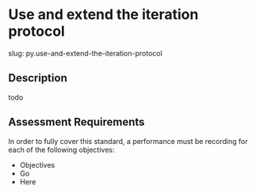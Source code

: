 
# Use and extend the iteration protocol

slug: py.use-and-extend-the-iteration-protocol

## Description
todo

## Assessment Requirements
In order to fully cover this standard, a performance must be recording for each of the following objectives:

- Objectives
- Go
- Here

          